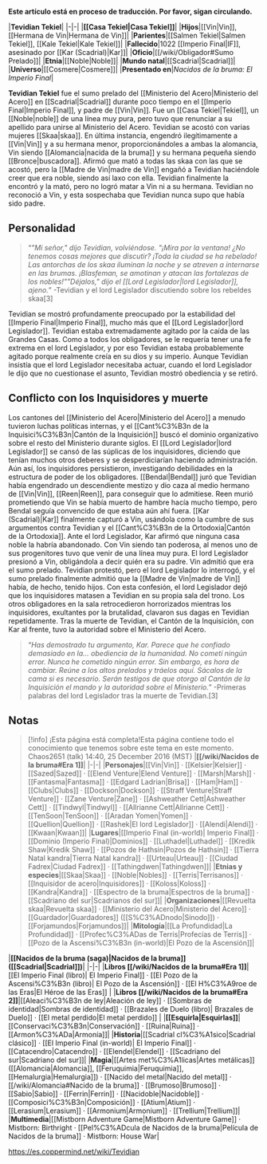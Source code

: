 **Este artículo está en proceso de traducción. Por favor, sigan circulando.**


|**Tevidian Tekiel**|
|-|-|
|**[[Casa Tekiel\|Casa Tekiel]]**|
|**Hijos**|[[Vin\|Vin]], [[Hermana de Vin\|Hermana de Vin]]|
|**Parientes**|[[Salmen Tekiel\|Salmen Tekiel]], [[Kale Tekiel\|Kale Tekiel]]|
|**Fallecido**|1022 [[Imperio Final\|IF]], asesinado por [[Kar (Scadrial)\|Kar]]|
|**Oficio**|[[/wiki/Obligador#Sumo Prelado]]|
|**Etnia**|[[Noble\|Noble]]|
|**Mundo natal**|[[Scadrial\|Scadrial]]|
|**Universo**|[[Cosmere\|Cosmere]]|
|**Presentado en**|*Nacidos de la bruma: El Imperio Final*|

**Tevidian Tekiel** fue el sumo prelado del [[Ministerio del Acero\|Ministerio del Acero]] en [[Scadrial\|Scadrial]] durante poco tiempo en el [[Imperio Final\|Imperio Final]], y padre de [[Vin\|Vin]]. Fue un [[Casa Tekiel\|Tekiel]], un [[Noble\|noble]] de una línea muy pura, pero tuvo que renunciar a su apellido para unirse al Ministerio del Acero.
Tevidian se acostó con varias mujeres [[Skaa\|skaa]]. En última instancia, engendró ilegítimamente a [[Vin\|Vin]] y a su hermana menor, proporcionándoles a ambas la alomancia, Vin siendo [[Alomancia\|nacida de la bruma]] y su hermana pequeña siendo [[Bronce\|buscadora]]. Afirmó que mató a todas las skaa con las que se acostó, pero la [[Madre de Vin\|madre de Vin]] engañó a Tevidian haciéndole creer que era noble, siendo así laxo con ella. Tevidian finalmente la encontró y la mató, pero no logró matar a Vin ni a su hermana. Tevidian no reconoció a Vin, y esta sospechaba que Tevidian nunca supo que había sido padre.

## Personalidad
>“*"Mi señor," dijo Tevidian, volviéndose. "¡Mira por la ventana! ¿No tenemos cosas mejores que discutir? ¡Toda la ciudad se ha rebelado! Las antorchas de los skaa iluminan la noche y se atreven a internarse en las brumas. ¡Blasfeman, se amotinan y atacan las fortalezas de los nobles!""Déjalos," dijo el [[Lord Legislador\|lord Legislador]], ajeno.*”
\-Tevidian y el lord Legislador discutiendo sobre los rebeldes skaa[3]


Tevidian se mostró profundamente preocupado por la estabilidad del [[Imperio Final\|Imperio Final]], mucho más que el [[Lord Legislador\|lord Legislador]]. Tevidian estaba extremadamente agitado por la caída de las Grandes Casas. Como a todos los obligadores, se le requería tener una fe extrema en el lord Legislador, y por eso Tevidian estaba probablemente agitado porque realmente creía en su dios y su imperio. Aunque Tevidian insistía que el lord Legislador necesitaba actuar, cuando el lord Legislador le dijo que no cuestionase el asunto, Tevidian mostró obediencia y se retiró.

## Conflicto con los Inquisidores y muerte
Los cantones del [[Ministerio del Acero\|Ministerio del Acero]] a menudo tuvieron luchas políticas internas, y el [[Cant%C3%B3n de la Inquisici%C3%B3n\|Cantón de la Inquisición]] buscó el dominio organizativo sobre el resto del Ministerio durante siglos. El [[Lord Legislador\|lord Legislador]] se cansó de las súplicas de los inquisidores, diciendo que tenían muchos otros deberes y se desperdiciarían haciendo administración. Aún así, los inquisidores persistieron, investigando debilidades en la estructura de poder de los obligadores. [[Bendal\|Bendal]] juró que Tevidian había engendrado un descendiente mestizo y dio caza al medio hermano de [[Vin\|Vin]], [[Reen\|Reen]], para conseguir que lo admitiese. Reen murió prometiendo que Vin se había muerto de hambre hacía mucho tiempo, pero Bendal seguía convencido de que estaba aún ahí fuera.
[[Kar (Scadrial)\|Kar]] finalmente capturó a Vin, usándola como la cumbre de sus argumentos contra Tevidian y el [[Cant%C3%B3n de la Ortodoxia\|Cantón de la Ortodoxia]]. Ante el lord Legislador, Kar afirmó que ninguna casa noble la habría abandonado. Con Vin siendo tan poderosa, al menos uno de sus progenitores tuvo que venir de una línea muy pura. El lord Legislador presionó a Vin, obligándola a decir quién era su padre. Vin admitió que era el sumo prelado.
Tevidian protestó, pero el lord Legislador lo interrogó, y el sumo prelado finalmente admitió que la [[Madre de Vin\|madre de Vin]] había, de hecho, tenido hijos. Con esta confesión, el lord Legislador dejó que los inquisidores matasen a Tevidian en su propia sala del trono. Los otros obligadores en la sala retrocedieron horrorizados mientras los inquisidores, exultantes por la brutalidad, clavaron sus dagas en Tevidian repetidamente. Tras la muerte de Tevidian, el Cantón de la Inquisición, con Kar al frente, tuvo la autoridad sobre el Ministerio del Acero.

>“*Has demostrado tu argumento, Kar. Parece que he confiado demasiado en la… obediencia de la humanidad. No cometí ningún error. Nunca he cometido ningún error. Sin embargo, es hora de cambiar. Reúne a los altos prelados y tráelos aquí. Sácalos de la cama si es necesario. Serán testigos de que otorgo al Cantón de la Inquisición el mando y la autoridad sobre el Ministerio.*”
\-Primeras palabras del lord Legislador tras la muerte de Tevidian.[3]


## Notas

> [!info] ¡Esta página está completa!Esta página contiene todo el conocimiento que tenemos sobre este tema en este momento.
Chaos2651 (talk) 14:40, 25 December 2016 (MST)
|**[[/wiki/Nacidos de la bruma#Era 1]]**|
|-|-|
|**Personajes**|[[Vin\|Vin]] · [[Kelsier\|Kelsier]] · [[Sazed\|Sazed]] · [[Elend Venture\|Elend Venture]] · [[Marsh\|Marsh]] · [[Fantasma\|Fantasma]] · [[Edgard Ladrian\|Brisa]] · [[Ham\|Ham]] · [[Clubs\|Clubs]] · [[Dockson\|Dockson]] · [[Straff Venture\|Straff Venture]] · [[Zane Venture\|Zane]] · [[Ashweather Cett\|Ashweather Cett]] · [[Tindwyl\|Tindwyl]] · [[Allrianne Cett\|Allrianne Cett]] · [[TenSoon\|TenSoon]] · [[Aradan Yomen\|Yomen]] · [[Quellion\|Quellion]] · [[Rashek\|El lord Legislador]] · [[Alendi\|Alendi]] · [[Kwaan\|Kwaan]]|
|**Lugares**|[[Imperio Final (in-world)\| Imperio Final]] · [[Dominio (Imperio Final)\|Dominios]] · [[Luthadel\|Luthadel]] · [[Kredik Shaw\|Kredik Shaw]] · [[Pozos de Hathsin\|Pozos de Hathsin]] · [[Tierra Natal kandra\|Tierra Natal kandra]] · [[Urteau\|Urteau]] · [[Ciudad Fadrex\|Ciudad Fadrex]] · [[Tathingdwen\|Tathingdwen]]|
|**Etnias y especies**|[[Skaa\|Skaa]] · [[Noble\|Nobles]] · [[Terris\|Terrisanos]] · [[Inquisidor de acero\|Inquisidores]] · [[Koloss\|Koloss]] · [[Kandra\|Kandra]] · [[Espectro de la bruma\|Espectros de la bruma]] · [[Scadriano del sur\|Scadrianos del sur]]|
|**Organizaciones**|[[Revuelta skaa\|Revuelta skaa]] · [[Ministerio del Acero\|Ministerio del Acero]] · [[Guardador\|Guardadores]] ([[S%C3%ADnodo\|Sínodo]]) · [[Forjamundos\|Forjamundos]]|
|**Mitología**|[[La Profundidad\|La Profundidad]] · [[Profec%C3%ADas de Terris\|Profecías de Terris]] · [[Pozo de la Ascensi%C3%B3n (in-world)\|El Pozo de la Ascensión]]|

|**[[Nacidos de la bruma (saga)\|Nacidos de la bruma]] ([[Scadrial\|Scadrial]])**|
|-|-|
|**Libros [[/wiki/Nacidos de la bruma#Era 1]]**|[[El Imperio Final (libro)\| El Imperio Final]] · [[El Pozo de la Ascensi%C3%B3n (libro)\| El Pozo de la Ascensión]] · [[El H%C3%A9roe de las Eras\|El Héroe de las Eras]] |
|**Libros [[/wiki/Nacidos de la bruma#Era 2]]**|[[Aleaci%C3%B3n de ley\|Aleación de ley]] · [[Sombras de identidad\|Sombras de identidad]] · [[Brazales de Duelo (libro)\| Brazales de Duelo]] · [[El metal perdido\|El metal perdido]]  |
|**[[Esquirla\|Esquirlas]]**|[[Conservaci%C3%B3n\|Conservación]] · [[Ruina\|Ruina]] · [[Armon%C3%ADa\|Armonía]]|
|**Historia**|[[Scadrial cl%C3%A1sico\|Scadrial clásico]] · [[El Imperio Final (in-world)\| El Imperio Final]] · [[Catacendro\|Catacendro]] · [[Elendel\|Elendel]] · [[Scadriano del sur\|Scadriano del sur]]|
|**Magia**|[[Artes met%C3%A1licas\|Artes metálicas]] ([[Alomancia\|Alomancia]], [[Feruquimia\|Feruquimia]], [[Hemalurgia\|Hemalurgia]]) · [[Nacido del metal\|Nacido del metal]] · [[/wiki/Alomancia#Nacido de la bruma]] · [[Brumoso\|Brumoso]] · [[Sabio\|Sabio]] · [[Ferrin\|Ferrin]] · [[Nacidoble\|Nacidoble]] · [[Composici%C3%B3n\|Composición]] · [[Atium\|Atium]] · [[Lerasium\|Lerasium]] · [[Armonium\|Armonium]] · [[Trellium\|Trellium]]|
|**Multimedia**|[[Mistborn Adventure Game\|Mistborn Adventure Game‎‎]] · Mistborn: Birthright · [[Pel%C3%ADcula de Nacidos de la bruma\|Película de Nacidos de la bruma]] · Mistborn: House War|



https://es.coppermind.net/wiki/Tevidian